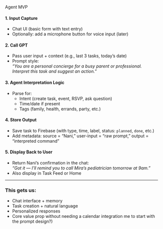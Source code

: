 Agent MVP

#### **1. Input Capture**
- Chat UI (basic form with text entry)
- Optionally: add a microphone button for voice input (later)

#### **2. Call GPT**
- Pass user input + context (e.g., last 3 tasks, today’s date)
- Prompt style:  
  *“You are a personal concierge for a busy parent or professional. Interpret this task and suggest an action.”*

#### **3. Agent Interpretation Logic**
- Parse for:
  - Intent (create task, event, RSVP, ask question)  
  - Time/date if present  
  - Tags (family, health, errands, party, etc.)

#### **4. Store Output**
- Save task to Firebase (with type, time, label, status: `planned`, `done`, etc.)
- Add metadata: source = “Nani,” user-input = “raw prompt,” output = “interpreted command”

#### **5. Display Back to User**
- Return Nani’s confirmation in the chat:  
  *“Got it — I’ll remind you to call Mira’s pediatrician tomorrow at 9am.”*
- Also display in Task Feed or Home

---

### This gets us:
- Chat interface + memory
- Task creation + natural language
- Personalized responses
- Core value prop without needing a calendar integration  me to start with the prompt design?)